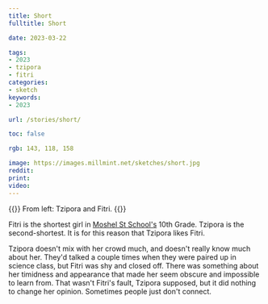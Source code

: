 ```yaml
---
title: Short
fulltitle: Short

date: 2023-03-22

tags: 
- 2023
- tzipora
- fitri
categories:
- sketch
keywords:
- 2023

url: /stories/short/

toc: false

rgb: 143, 118, 158

image: https://images.millmint.net/sketches/short.jpg
reddit:
print: 
video:
---
```

{{<hint caption>}}
From left: Tzipora and Fitri.
{{</hint>}}

Fitri is the shortest girl in [Moshel St School's](/moshel/) 10th Grade. Tzipora is the second-shortest. It is for this reason that Tzipora likes Fitri.

Tzipora doesn't mix with her crowd much, and doesn't really know much about her. They'd talked a couple times when they were paired up in science class, but Fitri was shy and closed off. There was something about her timidness and appearance that made her seem obscure and impossible to learn from. That wasn't Fitri's fault, Tzipora supposed, but it did nothing to change her opinion. Sometimes people just don't connect.